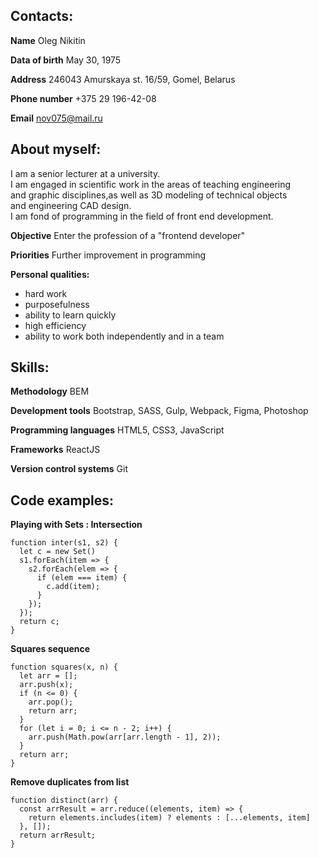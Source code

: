 ## Contacts:

**Name** Oleg Nikitin

**Data of birth** May 30, 1975

**Address** 246043 Amurskaya st. 16/59, Gomel, Belarus

**Phone number** +375 29 196-42-08

**Email** nov075@mail.ru

## About myself:

I am a senior lecturer at a university.  
I am engaged in scientific work in the areas of teaching engineering  
and graphic disciplines,as well as 3D modeling of technical objects  
and engineering CAD design.  
I am fond of programming in the field of front end development.

**Objective** Enter the profession of a "frontend developer"

**Priorities** Further improvement in programming

**Personal qualities:**

-   hard work
-   purposefulness
-   ability to learn quickly
-   high efficiency
-   ability to work both independently and in a team

## Skills:

**Methodology** BEM

**Development tools** Bootstrap, SASS, Gulp, Webpack, Figma, Photoshop

**Programming languages** HTML5, CSS3, JavaScript

**Frameworks** ReactJS

**Version control systems** Git

## Code examples:

**Playing with Sets : Intersection**

```
function inter(s1, s2) {
  let c = new Set()
  s1.forEach(item => {
    s2.forEach(elem => {
      if (elem === item) {
        c.add(item);
      }
    });
  });
  return c;
}
```

**Squares sequence**

```
function squares(x, n) {
  let arr = [];
  arr.push(x);
  if (n <= 0) {
    arr.pop();
    return arr;
  }
  for (let i = 0; i <= n - 2; i++) {
    arr.push(Math.pow(arr[arr.length - 1], 2));
  }
  return arr;
}
```

**Remove duplicates from list**

```
function distinct(arr) {
  const arrResult = arr.reduce((elements, item) => {
    return elements.includes(item) ? elements : [...elements, item]
  }, []);
  return arrResult;
}

```
